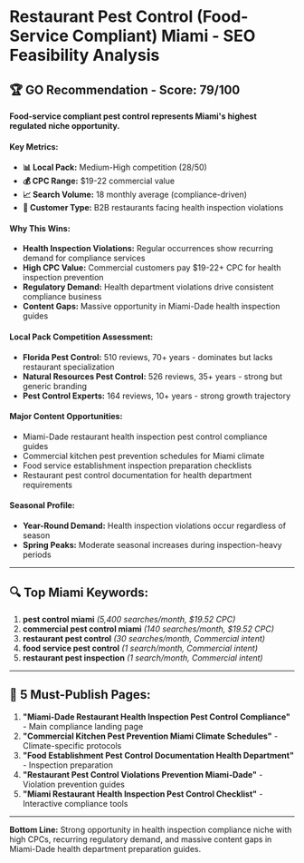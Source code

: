 # Restaurant Pest Control (Food-Service Compliant) Miami - SEO Feasibility Analysis

## 🏆 GO Recommendation - Score: 79/100

**Food-service compliant pest control represents Miami's highest regulated niche opportunity.**

#### Key Metrics:
- **📊 Local Pack:** Medium-High competition (28/50)
- **💰 CPC Range:** $19-22 commercial value  
- **📈 Search Volume:** 18 monthly average (compliance-driven)
- **🎯 Customer Type:** B2B restaurants facing health inspection violations

#### Why This Wins:
- **Health Inspection Violations:** Regular occurrences show recurring demand for compliance services
- **High CPC Value:** Commercial customers pay $19-22+ CPC for health inspection prevention
- **Regulatory Demand:** Health department violations drive consistent compliance business
- **Content Gaps:** Massive opportunity in Miami-Dade health inspection guides

#### Local Pack Competition Assessment:
- **Florida Pest Control:** 510 reviews, 70+ years - dominates but lacks restaurant specialization
- **Natural Resources Pest Control:** 526 reviews, 35+ years - strong but generic branding
- **Pest Control Experts:** 164 reviews, 10+ years - strong growth trajectory

#### Major Content Opportunities:
- Miami-Dade restaurant health inspection pest control compliance guides
- Commercial kitchen pest prevention schedules for Miami climate
- Food service establishment inspection preparation checklists
- Restaurant pest control documentation for health department requirements

#### Seasonal Profile:
- **Year-Round Demand:** Health inspection violations occur regardless of season
- **Spring Peaks:** Moderate seasonal increases during inspection-heavy periods

---

## 🔍 Top Miami Keywords:
1. **pest control miami** *(5,400 searches/month, $19.52 CPC)*
2. **commercial pest control miami** *(140 searches/month, $19.52 CPC)*
3. **restaurant pest control** *(30 searches/month, Commercial intent)*
4. **food service pest control** *(1 search/month, Commercial intent)*
5. **restaurant pest inspection** *(1 search/month, Commercial intent)*

---

## 🎯 5 Must-Publish Pages:
1. **"Miami-Dade Restaurant Health Inspection Pest Control Compliance"** - Main compliance landing page
2. **"Commercial Kitchen Pest Prevention Miami Climate Schedules"** - Climate-specific protocols
3. **"Food Establishment Pest Control Documentation Health Department"** - Inspection preparation
4. **"Restaurant Pest Control Violations Prevention Miami-Dade"** - Violation prevention guides
5. **"Miami Restaurant Health Inspection Pest Control Checklist"** - Interactive compliance tools

---

**Bottom Line:** Strong opportunity in health inspection compliance niche with high CPCs, recurring regulatory demand, and massive content gaps in Miami-Dade health department preparation guides.

